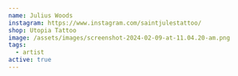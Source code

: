 ```yaml
---
name: Julius Woods
instagram: https://www.instagram.com/saintjulestattoo/
shop: Utopia Tattoo
image: /assets/images/screenshot-2024-02-09-at-11.04.20-am.png
tags:
  - artist
active: true
---
```

